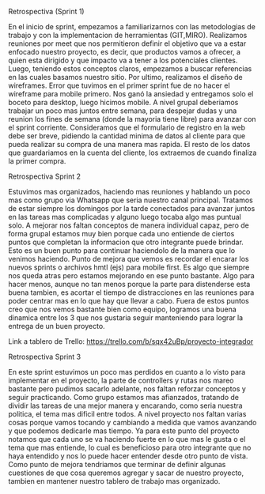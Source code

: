 Retrospectiva (Sprint 1)

En el inicio de sprint, empezamos a familiarizarnos con las metodologias de trabajo  y con la implementacion de herramientas (GIT,MIRO). 
Realizamos reuniones por meet que nos permitieron definir el objetivo que va a estar enfocado nuestro proyecto, es decir, que productos vamos a ofrecer, a quien esta dirigido y que impacto va a tener a los potenciales clientes.
Luego, teniendo estos conceptos claros, empezamos a buscar referencias en las cuales basamos nuestro sitio. 
Por ultimo, realizamos el diseño de wireframes.
Error que tuvimos en el primer sprint fue de no hacer el wireframe para mobile primero. Nos ganó la ansiedad y entregamos solo el boceto para desktop, luego hicimos mobile.
A nivel grupal deberiamos trabajar un poco mas juntos entre semana, para despejar dudas y una reunion los fines de semana (donde la mayoria tiene libre) para avanzar con el sprint corriente.
Consideramos que el formulario de registro en la web debe ser breve, pidiendo la cantidad minima de datos al cliente para que pueda realizar su compra de una manera mas rapida. El resto de los datos que guardariamos en la cuenta del cliente, los extraemos de cuando finaliza la primer compra.

Retrospectiva Sprint 2

Estuvimos mas organizados, haciendo mas reuniones y hablando un poco mas como grupo via Whatsapp que seria nuestro canal principal. Tratamos de estar siempre los domingos por la tarde conectados para avanzar juntos en las tareas mas complicadas y alguno luego tocaba algo mas puntual solo. A mejorar nos faltan conceptos de manera individual capaz, pero de forma grupal estamos muy bien porque cada uno entiende de ciertos puntos que completan la informacion que otro integrante puede brindar. Esto es un buen punto para continuar haciendolo de la manera que lo venimos haciendo.
Punto de mejora que vemos es recordar el encarar los nuevos sprints o archivos hmtl (ejs) para mobile first. Es algo que siempre nos queda atras pero estamos mejorando en ese punto bastante.
Algo para hacer menos, aunque no tan menos porque la parte para distenderse esta buena tambien, es acortar el tiempo de distracciones en las reuniones para poder centrar mas en lo que hay que llevar a cabo.
Fuera de estos puntos creo que nos vemos bastante bien como equipo, logramos una buena dinamica entre los 3 que nos gustaria seguir manteniendo para lograr la entrega de un buen proyecto.

Link a tablero de Trello: https://trello.com/b/sqx42uBp/proyecto-integrador

Retrospectiva Sprint 3

En este sprint estuvimos un poco mas perdidos en cuanto a lo visto para implementar en el proyecto, la parte de controllers y rutas nos mareo bastante pero pudimos sacarlo adelante, nos faltan reforzar conceptos y seguir practicando. Como grupo estamos mas afianzados, tratando de dividir las tareas de una mejor manera y encarando, como seria nuestra politica, el tema mas dificil entre todos. A nivel proyecto nos faltan varias cosas porque vamos tocando y cambiando a medida que vamos avanzando y que podemos dedicarle mas tiempo.
Ya para este punto del proyecto notamos que cada uno se va haciendo fuerte en lo que mas le gusta o el tema que mas entiende, lo cual es beneficioso para otro integrante que no haya entendido y nos lo puede hacer entender desde otro punto de vista.
Como punto de mejora tendriamos que terminar de definir algunas cuestiones de que cosa queremos agregar y sacar de nuestro proyecto, tambien en mantener nuestro tablero de trabajo mas organizado.